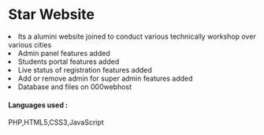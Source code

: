 # Star Website
<li> Its a alumini website joined to conduct various technically workshop over various cities 
<li> Admin panel features added 
<li> Students portal features added 
<li> Live status of registration features added 
<li> Add or remove admin for super admin features added
<li> Database and files on 000webhost 

<h4>Languages used : </h4>
PHP,HTML5,CSS3,JavaScript

